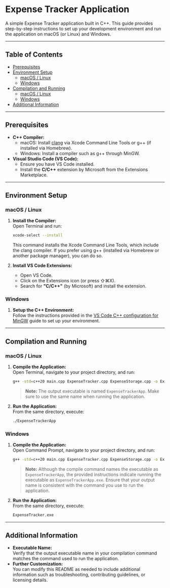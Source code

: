 # Expense Tracker Application

A simple Expense Tracker application built in C++. This guide provides step-by-step instructions to set up your development environment and run the application on macOS (or Linux) and Windows.

---

## Table of Contents

- [Prerequisites](#prerequisites)
- [Environment Setup](#environment-setup)
  - [macOS / Linux](#macos--linux)
  - [Windows](#windows)
- [Compilation and Running](#compilation-and-running)
  - [macOS / Linux](#macos--linux-1)
  - [Windows](#windows-1)
- [Additional Information](#additional-information)

---

## Prerequisites

- **C++ Compiler:**  
  - macOS: Install [clang](https://clang.llvm.org/) via Xcode Command Line Tools or g++ (if installed via Homebrew).  
  - Windows: Install a compiler such as g++ through MinGW.
- **Visual Studio Code (VS Code):**  
  - Ensure you have VS Code installed.
  - Install the **C/C++** extension by Microsoft from the Extensions Marketplace.

---

## Environment Setup

### macOS / Linux

1. **Install the Compiler:**  
   Open Terminal and run:
   ```bash
   xcode-select --install
   ```
   This command installs the Xcode Command Line Tools, which include the clang compiler. If you prefer using g++ (installed via Homebrew or another package manager), you can do so.

2. **Install VS Code Extensions:**  
   - Open VS Code.
   - Click on the Extensions icon (or press ⇧⌘X).
   - Search for **"C/C++"** (by Microsoft) and install the extension.

### Windows

1. **Setup the C++ Environment:**  
   Follow the instructions provided in the [VS Code C++ configuration for MinGW](https://code.visualstudio.com/docs/cpp/config-mingw) guide to set up your environment.

---

## Compilation and Running

### macOS / Linux

1. **Compile the Application:**  
   Open Terminal, navigate to your project directory, and run:
   ```bash
   g++ -std=c++20 main.cpp ExpenseTracker.cpp ExpenseStorage.cpp -o ExpenseTrackerApp
   ```
   > **Note:** The output executable is named `ExpenseTrackerApp`. Make sure to use the same name when running the application.

2. **Run the Application:**  
   From the same directory, execute:
   ```bash
   ./ExpenseTrackerApp
   ```

### Windows

1. **Compile the Application:**  
   Open Command Prompt, navigate to your project directory, and run:
   ```bash
   g++ -std=c++20 main.cpp ExpenseTracker.cpp ExpenseStorage.cpp -o ExpenseTrackerApp
   ```
   > **Note:** Although the compile command names the executable as `ExpenseTrackerApp`, the provided instructions indicate running the executable as `ExpenseTrackerApp.exe`. Ensure that your output name is consistent with the command you use to run the application.

2. **Run the Application:**  
   From the same directory, execute:
   ```bash
   ExpenseTracker.exe
   ```

---

## Additional Information

- **Executable Name:**  
  Verify that the output executable name in your compilation command matches the command used to run the application.
- **Further Customization:**  
  You can modify this README as needed to include additional information such as troubleshooting, contributing guidelines, or licensing details.

